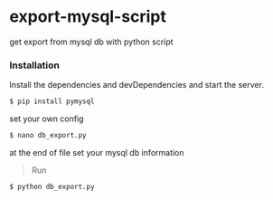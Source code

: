 # export-mysql-script
get export from mysql db with python script




### Installation



Install the dependencies and devDependencies and start the server.

```sh
$ pip install pymysql
```

set your own config

```sh
$ nano db_export.py
```
at the end of file set your mysql db information

>Run

```sh
$ python db_export.py
```

